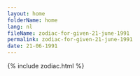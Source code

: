 ```yaml
---
layout: home
folderName: home
lang: nl
fileName: zodiac-for-given-21-june-1991
permalink: zodiac-for-given-21-june-1991
date: 21-06-1991
---
```

{% include zodiac.html %}

